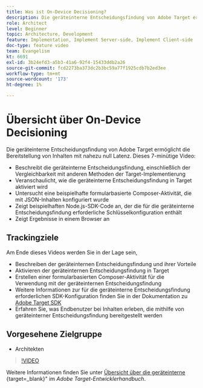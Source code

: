```yaml
---
title: Was ist On-Device Decisioning?
description: Die geräteinterne Entscheidungsfindung von Adobe Target ermöglicht die Bereitstellung von Inhalten mit nahezu null Latenz. In diesem Video erfahren Sie mehr über die geräteinterne Entscheidungsfindung und die Aktivierung.
role: Architect
level: Beginner
topic: Architecture, Development
feature: Implementation, Implement Server-side, Implement Client-side
doc-type: feature video
team: Evangelism
kt: 6691
exl-id: 3b24efd3-a5b3-41a6-92f4-15433ddb2a26
source-git-commit: fcd2273ba373dc2b3bc59a77f1925cdb7b2ed3ee
workflow-type: tm+mt
source-wordcount: '173'
ht-degree: 1%

---
```


# Übersicht über On-Device Decisioning

Die geräteinterne Entscheidungsfindung von Adobe Target ermöglicht die Bereitstellung von Inhalten mit nahezu null Latenz. Dieses 7-minütige Video:

* Beschreibt die geräteinterne Entscheidungsfindung, einschließlich der Vergleichbarkeit mit anderen Methoden der Target-Implementierung
* Veranschaulicht, wie die geräteinterne Entscheidungsfindung in Target aktiviert wird
* Untersucht eine beispielhafte formularbasierte Composer-Aktivität, die mit JSON-Inhalten konfiguriert wurde
* Zeigt beispielhaften Node.js-SDK-Code an, der die für die geräteinterne Entscheidungsfindung erforderliche Schlüsselkonfiguration enthält
* Zeigt Ergebnisse in einem Browser an

## Trackingziele

Am Ende dieses Videos werden Sie in der Lage sein,

* Beschreiben der geräteinternen Entscheidungsfindung und ihrer Vorteile
* Aktivieren der geräteinternen Entscheidungsfindung in Target
* Erstellen einer formularbasierten Composer-Aktivität für die Verwendung mit der geräteinternen Entscheidungsfindung
* Weitere Informationen zur für die geräteinterne Entscheidungsfindung erforderlichen SDK-Konfiguration finden Sie in der Dokumentation zu [Adobe Target SDK](https://experienceleague.adobe.com/en/docs/target-dev/developer/server-side/on-device-decisioning/overview)
* Erfahren Sie, was Endbenutzer bei Inhalten erleben, die mithilfe von geräteinterner Entscheidungsfindung bereitgestellt werden

## Vorgesehene Zielgruppe

* Architekten

>[!VIDEO](https://video.tv.adobe.com/v/329032/?quality=12)

Weitere Informationen finden Sie unter [Übersicht über die geräteinterne ](https://experienceleague.adobe.com/docs/target-dev/developer/server-side/on-device-decisioning/overview.html?lang=de){target=_blank}&quot; im *Adobe Target-Entwicklerhandbuch*.
